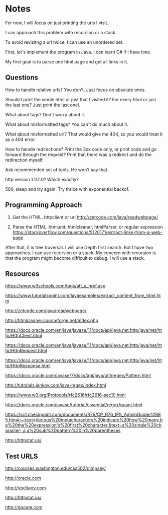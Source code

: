 # Notes

For now, I will focus on just printing the urls I visit. 

I can approach this problem with recursion or a stack.

To avoid revisitng a url twice, I can use an unordered set.

First, let's implement the program in Java. I can learn C# if I have time.

My first goal is to parse one html page and get all links in it.


## Questions

How to handle relative urls? You don't. Just focus on absolute ones.

Should I print the whole html or just that I visited it? For every html or just the last one? Just print the last onel.

What about <link> tags? Don't worry about it.

What about misformatted tags? You can't do much about it.

What about misformatted url? That would give me 404, so you would treat it as a 404 error.

How to handle redirections? Print the 3xx code only, or print code and go forward through the request? Print that there was a redirect and do the redirection myself.

Ask recommended set of tools. He won't say that.

http version 1.1/2.0? Which exactly?

500, sleep and try again. Try thrice with exponential backof.





## Programming Approach

1. Get the HTML. httpclient or url http://zetcode.com/java/readwebpage/

2. Parse the HTML. htmlunit, htmlcleaner, htmlParser, or regular expression https://stackoverflow.com/questions/5120171/extract-links-from-a-web-page

After that, it is tree traversal. I will use Depth first search. But I have two approaches. I can use recursion or a stack. My concern with recursion is that the program might become difficult to debug. I will use a stack.


## Resources

https://www.w3schools.com/tags/att_a_href.asp

https://www.tutorialspoint.com/javaexamples/extract_content_from_html.htm

http://zetcode.com/java/readwebpage/

http://htmlcleaner.sourceforge.net/index.php

https://docs.oracle.com/en/java/javase/11/docs/api/java.net.http/java/net/http/HttpClient.html

https://docs.oracle.com/en/java/javase/11/docs/api/java.net.http/java/net/http/HttpRequest.html

https://docs.oracle.com/en/java/javase/11/docs/api/java.net.http/java/net/http/HttpResponse.html

https://docs.oracle.com/javase/7/docs/api/java/util/regex/Pattern.html

http://tutorials.jenkov.com/java-regex/index.html

https://www.w3.org/Protocols/rfc2616/rfc2616-sec10.html

https://docs.oracle.com/javase/tutorial/essential/regex/quant.html

https://sc1.checkpoint.com/documents/R76/CP_R76_IPS_AdminGuide/12885.htm#:~:text=Various%20metacharacters%20indicate%20how%20many,be%20the%20expression's%20first%20character.&text=a%20single%20character-,a,a%20sub%2Dpattern%20in%20parentheses

http://httpstat.us/


## Test URLS

http://courses.washington.edu/css502/dimpsey/

http://oracle.com

http://ybeltagy.com

http://httpstat.us/

http://google.com